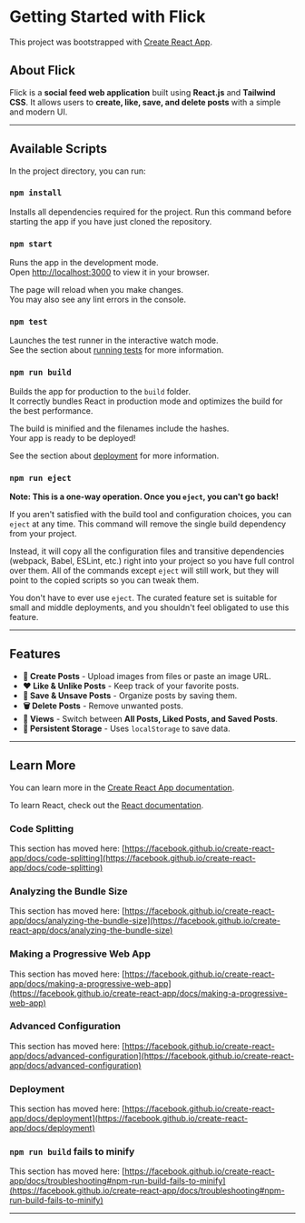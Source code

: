 # Getting Started with Flick  

This project was bootstrapped with [Create React App](https://github.com/facebook/create-react-app).  

## About Flick  

Flick is a **social feed web application** built using **React.js** and **Tailwind CSS**. It allows users to **create, like, save, and delete posts** with a simple and modern UI.   

---

## Available Scripts  

In the project directory, you can run:  

### `npm install`  

Installs all dependencies required for the project. Run this command before starting the app if you have just cloned the repository.  

### `npm start`  

Runs the app in the development mode.  
Open [http://localhost:3000](http://localhost:3000) to view it in your browser.  

The page will reload when you make changes.  
You may also see any lint errors in the console.  

### `npm test`  

Launches the test runner in the interactive watch mode.  
See the section about [running tests](https://facebook.github.io/create-react-app/docs/running-tests) for more information.  

### `npm run build`  

Builds the app for production to the `build` folder.  
It correctly bundles React in production mode and optimizes the build for the best performance.  

The build is minified and the filenames include the hashes.  
Your app is ready to be deployed!  

See the section about [deployment](https://facebook.github.io/create-react-app/docs/deployment) for more information.  

### `npm run eject`  

**Note: This is a one-way operation. Once you `eject`, you can't go back!**  

If you aren't satisfied with the build tool and configuration choices, you can `eject` at any time. This command will remove the single build dependency from your project.  

Instead, it will copy all the configuration files and transitive dependencies (webpack, Babel, ESLint, etc.) right into your project so you have full control over them. All of the commands except `eject` will still work, but they will point to the copied scripts so you can tweak them.  

You don't have to ever use `eject`. The curated feature set is suitable for small and middle deployments, and you shouldn't feel obligated to use this feature.  

---

## Features  

- **📸 Create Posts** - Upload images from files or paste an image URL.  
- **❤️ Like & Unlike Posts** - Keep track of your favorite posts.  
- **📌 Save & Unsave Posts** - Organize posts by saving them.  
- **🗑️ Delete Posts** - Remove unwanted posts.   
- **📖 Views** - Switch between **All Posts, Liked Posts, and Saved Posts**.  
- **💾 Persistent Storage** - Uses `localStorage` to save data.  

---

## Learn More  

You can learn more in the [Create React App documentation](https://facebook.github.io/create-react-app/docs/getting-started).  

To learn React, check out the [React documentation](https://reactjs.org/).  

### Code Splitting  

This section has moved here: [https://facebook.github.io/create-react-app/docs/code-splitting](https://facebook.github.io/create-react-app/docs/code-splitting)  

### Analyzing the Bundle Size  

This section has moved here: [https://facebook.github.io/create-react-app/docs/analyzing-the-bundle-size](https://facebook.github.io/create-react-app/docs/analyzing-the-bundle-size)  

### Making a Progressive Web App  

This section has moved here: [https://facebook.github.io/create-react-app/docs/making-a-progressive-web-app](https://facebook.github.io/create-react-app/docs/making-a-progressive-web-app)  

### Advanced Configuration  

This section has moved here: [https://facebook.github.io/create-react-app/docs/advanced-configuration](https://facebook.github.io/create-react-app/docs/advanced-configuration)  

### Deployment  

This section has moved here: [https://facebook.github.io/create-react-app/docs/deployment](https://facebook.github.io/create-react-app/docs/deployment)  

### `npm run build` fails to minify  

This section has moved here: [https://facebook.github.io/create-react-app/docs/troubleshooting#npm-run-build-fails-to-minify](https://facebook.github.io/create-react-app/docs/troubleshooting#npm-run-build-fails-to-minify)  

---




